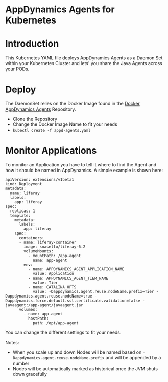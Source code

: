 AppDynamics Agents for Kubernetes
======
# Introduction
This Kubernetes YAML file deploys AppDynamics Agents as a Daemon Set within your Kubernetes Cluster and lets' you share the Java Agents across your PODs.
# Deploy
The DaemonSet relies on the Docker Image found in the [Docker AppDynamics Agents] Repository.
* Clone the Repository
* Change the Docker Image Name to fit your needs
* ```kubectl create -f appd-agents.yaml```

# Monitor Applications
To monitor an Application you have to tell it where to find the Agent and how it should be named in AppDynamics. A simple example is shown here:

```
apiVersion: extensions/v1beta1
kind: Deployment
metadata:
  name: liferay
  labels:
    app: liferay
spec:
  replicas: 1
  template:
    metadata:
      labels:
        app: liferay
    spec:
      containers:
      - name: liferay-container
        image: snasello/liferay-6.2
        volumeMounts:
          - mountPath: /app-agent
            name: app-agent
        env:
          - name: APPDYNAMICS_AGENT_APPLICATION_NAME
            value: Application
          - name: APPDYNAMICS_AGENT_TIER_NAME
            value: Tier
          - name: CATALINA_OPTS
            value: -Dappdynamics.agent.reuse.nodeName.prefix=Tier -Dappdynamics.agent.reuse.nodeName=true -Dappdynamics.force.default.ssl.certificate.validation=false -javaagent:/app-agent/javaagent.jar
      volumes:
        - name: app-agent
          hostPath:
            path: /opt/app-agent
```
You can change the different settings to fit your needs.

Notes:
* When you scale up and down Nodes will be named based on ```-Dappdynamics.agent.reuse.nodeName.prefix``` and will be appended by a number
* Nodes will be automatically marked as historical once the JVM shuts down gracefully

[Docker AppDynamics Agents]: https://github.com/michaelenglert/docker.appd_agents
